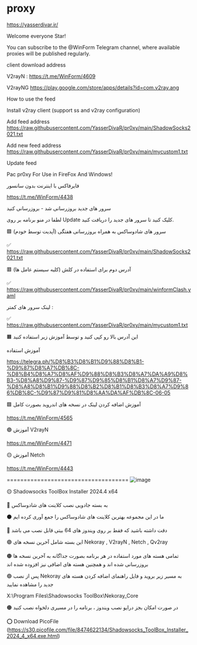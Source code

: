 # proxy

https://yasserdivar.ir/

Welcome everyone Star!


You can subscribe to the @WinForm Telegram channel, where available proxies will be published regularly.


client download address


V2rayN : https://t.me/WinForm/4609


V2rayNG https://play.google.com/store/apps/details?id=com.v2ray.ang


How to use the feed


Install v2ray client (support ss and v2ray configuration)


Add feed address https://raw.githubusercontent.com/YasserDivaR/pr0xy/main/ShadowSocks2021.txt

Add new feed address https://raw.githubusercontent.com/YasserDivaR/pr0xy/main/mycustom1.txt


Update feed

Pac pr0xy For Use in FireFox And Windows!


فایرفاکس با اینترنت بدون سانسور

https://t.me/WinForm/4438

سرور های جدید بروزرسانی شد - بروزرسانی کنید


لطفا در منو برنامه بر روی Update کلیک کنید تا سرور های جدید را دریافت کنید.


🟪 سرور های شادوساکس به همراه بروزرسانی هفتگی (آپدیت توسط خودم)


✅ https://raw.githubusercontent.com/YasserDivaR/pr0xy/main/ShadowSocks2021.txt

🟥 آدرس دوم برای استفاده در کلش (کلیه سیستم عامل ها)

✅ https://raw.githubusercontent.com/YasserDivaR/pr0xy/main/winformClash.yaml

لینک سرور های کمتر :

✅ https://raw.githubusercontent.com/YasserDivaR/pr0xy/main/mycustom1.txt

🟧 این آدرس بالا رو کپی کنید و توسط آموزش زیر استفاده کنید

آموزش استفاده


https://telegra.ph/%D8%B3%D8%B1%D9%88%D8%B1-%D9%87%D8%A7%DB%8C-%D8%B4%D8%A7%D8%AF%D9%88%D8%B3%D8%A7%DA%A9%D8%B3-%D8%A8%D9%87-%D9%87%D9%85%D8%B1%D8%A7%D9%87-%D8%A8%D8%B1%D9%88%D8%B2%D8%B1%D8%B3%D8%A7%D9%86%DB%8C-%D9%87%D9%81%D8%AA%DA%AF%DB%8C-06-05
 
 🟩 آموزش اضافه کردن لینک در نسخه های اندروید بصورت کامل

https://t.me/WinForm/4565

🟣 آموزش V2rayN 

https://t.me/WinForm/4471

🟡 آموزش Netch

https://t.me/WinForm/4443



====================================
![image](https://github.com/YasserDivaR/pr0xy/assets/20362188/a7ea3f17-2a9d-480c-af83-6271be6070df)

🟡 Shadowsocks ToolBox Installer 2024.4 x64

🔴 به بسته جادویی نصب کلاینت های شادوساکس

⚫️ ما در این مجموعه بهترین کلاینت های شادوساکس را جمع آوری کرده ایم

🔵 دقت داشته باشید که فقط بر روی ویندوز های 64 بیتی قابل نصب می باشد

🟣 این بسته شامل آخرین نسخه های 
Nekoray , V2rayN , Netch , Qv2ray 

🟤 تمامی هسته های مورد استفاده در هر برنامه بصورت جداگانه به آخرین نسخه ها بروزرسانی شده اند و همچنین هسته های اضافی نیز افزوده شده اند

🟢 پس از نصب Nekoray به مسیر زیر بروید و فایل راهنمای اضافه کردن هسته های جدید را مشاهده نمایید

X:\Program Files\Shadowsocks ToolBox\Nekoray\_Core

🟠 در صورت امکان بجز درایو نصب ویندوز ، برنامه را در مسیری دلخواه نصب کنید

⭕️ Download PicoFile (https://s30.picofile.com/file/8474622134/Shadowsocks_ToolBox_Installer_2024_4_x64.exe.html) 

